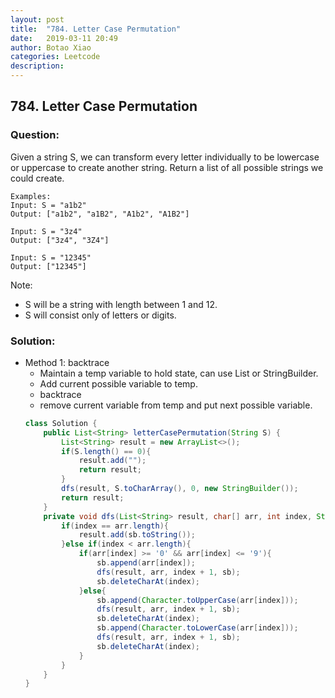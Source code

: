 ```yaml
---
layout: post
title:  "784. Letter Case Permutation"
date:   2019-03-11 20:49
author: Botao Xiao
categories: Leetcode
description:
---
```

## 784. Letter Case Permutation

### Question:
Given a string S, we can transform every letter individually to be lowercase or uppercase to create another string.  Return a list of all possible strings we could create.

```
Examples:
Input: S = "a1b2"
Output: ["a1b2", "a1B2", "A1b2", "A1B2"]

Input: S = "3z4"
Output: ["3z4", "3Z4"]

Input: S = "12345"
Output: ["12345"]
```

Note:
* S will be a string with length between 1 and 12.
* S will consist only of letters or digits.

### Solution:
* Method 1: backtrace
    * Maintain a temp variable to hold state, can use List or StringBuilder.
    * Add current possible variable to temp.
    * backtrace
    * remove current variable from temp and put next possible variable.
    ```Java
    class Solution {
        public List<String> letterCasePermutation(String S) {
            List<String> result = new ArrayList<>();
            if(S.length() == 0){
                result.add("");
                return result;   
            }
            dfs(result, S.toCharArray(), 0, new StringBuilder());
            return result;
        }
        private void dfs(List<String> result, char[] arr, int index, StringBuilder sb){
            if(index == arr.length){
                result.add(sb.toString());
            }else if(index < arr.length){
                if(arr[index] >= '0' && arr[index] <= '9'){
                    sb.append(arr[index]);
                    dfs(result, arr, index + 1, sb);
                    sb.deleteCharAt(index);
                }else{
                    sb.append(Character.toUpperCase(arr[index]));
                    dfs(result, arr, index + 1, sb);
                    sb.deleteCharAt(index);
                    sb.append(Character.toLowerCase(arr[index]));
                    dfs(result, arr, index + 1, sb);
                    sb.deleteCharAt(index);
                }
            }
        }
    }
    ```
